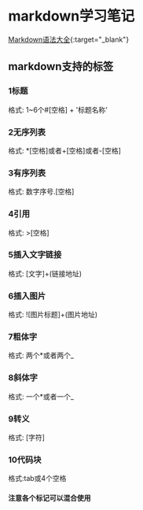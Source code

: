# markdown学习笔记

[Markdown语法大全](https://segmentfault.com/a/1190000010223222#articleHeader9){:target="_blank"} 

## markdown支持的标签
### 1标题 
格式: 1~6个#[空格] + '标题名称'
### 2无序列表
格式: *[空格]或者+[空格]或者-[空格]
### 3有序列表
格式: 数字序号.[空格]
### 4引用
格式: >[空格]
### 5插入文字链接
格式: [文字]+(链接地址)
### 6插入图片
格式: ![图片标题]+(图片地址)
### 7粗体字
格式: 两个*或者两个_
### 8斜体字
格式: 一个*或者一个_
### 9转义
格式: [字符]
### 10代码块
 格式:tab或4个空格
####  注意各个标记可以混合使用
